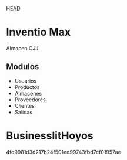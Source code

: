  HEAD
# Inventio Max
Almacen CJJ

## Modulos

- Usuarios
- Productos
- Almacenes
- Proveedores
- Clientes
- Salidas

# BusinesslitHoyos
 4fd9981d3d217b24f501ed99743fbd7cf01957ae
